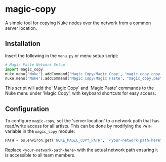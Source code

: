 # magic-copy

A simple tool for copying Nuke nodes over the network from a common server location.

## Installation

Insert the following in the `menu.py` or menu setup script:

```python
# Magic Paste Network Setup
import magic_copy
nuke.menu('Nuke').addCommand('Magic Copy/Magic Copy', "magic_copy.copy()", 'ctrl+alt+c')
nuke.menu('Nuke').addCommand('Magic Copy/Magic Paste', "magic_copy.paste()", 'ctrl+alt+v')
```

This script will add the 'Magic Copy' and 'Magic Paste' commands to the Nuke menu under 'Magic Copy', with keyboard shortcuts for easy access.

## Configuration

To configure `magic-copy`, set the 'server location' to a network path that has read/write access for all artists. This can be done by modifying the `PATH` variable in the `magic_copy` module:

```python
PATH = os.environ.get('NUKE_MAGIC_COPY_PATH', '<your-network-path-here>')
```

Replace `<your-network-path-here>` with the actual network path ensuring it is accessible to all team members.
